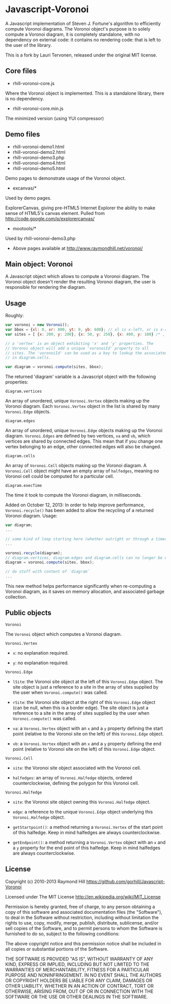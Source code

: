 # Javascript-Voronoi

A Javascript implementation of Steven J. Fortune's algorithm to
efficiently compute Voronoi diagrams. The Voronoi object's purpose is
to solely compute a Voronoi diagram, it is completely standalone, with
no dependency on external code: it contains no rendering code: that is
left to the user of the library.

This is a fork by Lauri Tervonen, released under the original MIT license.

## Core files

* rhill-voronoi-core.js

Where the Voronoi object is implemented. This is a standalone library, there
is no dependency.

* rhill-voronoi-core.min.js

The minimized version (using YUI compressor)

## Demo files

* rhill-voronoi-demo1.html
* rhill-voronoi-demo2.html
* rhill-voronoi-demo3.php
* rhill-voronoi-demo4.html
* rhill-voronoi-demo5.html

Demo pages to demonstrate usage of the Voronoi object.

* excanvas/*

Used by demo pages.

ExplorerCanvas, giving pre-HTML5 Internet Explorer the ability to make sense
of HTML5's canvas element. Pulled from http://code.google.com/p/explorercanvas/

* mootools/*

Used by rhill-voronoi-demo3.php

* Above pages available at http://www.raymondhill.net/voronoi/


## Main object: Voronoi

A Javascript object which allows to compute a Voronoi diagram.
The Voronoi object doesn't render the resulting Voronoi diagram,
the user is responsible for rendering the diagram.

## Usage

Roughly:

``` javascript
var voronoi = new Voronoi();
var bbox = {xl: 0, xr: 800, yt: 0, yb: 600}; // xl is x-left, xr is x-right, yt is y-top, and yb is y-bottom
var sites = [ {x: 200, y: 200}, {x: 50, y: 250}, {x: 400, y: 100} /* , ... */ ];

// a 'vertex' is an object exhibiting 'x' and 'y' properties. The
// Voronoi object will add a unique 'voronoiId' property to all
// sites. The 'voronoiId' can be used as a key to lookup the associated cell
// in diagram.cells.

var diagram = voronoi.compute(sites, bbox);
```

The returned 'diagram' variable is a Javascript object with the
following properties:

```
diagram.vertices
```

An array of unordered, unique ```Voronoi.Vertex``` objects making up the
Voronoi diagram. Each ```Voronoi.Vertex``` object in the list is shared by
many ```Voronoi.Edge``` objects.

```
diagram.edges
```

An array of unordered, unique ```Voronoi.Edge``` objects making up the
Voronoi diagram. ```Voronoi.Edges``` are defined by two vertices,
```va``` and ```vb```, which vertices are shared by connected edges. This mean
that if you change one vertex belonging to an edge, other connected edges
will also be changed.

```
diagram.cells
```

An array of ```Voronoi.Cell``` objects making up the Voronoi diagram. A
```Voronoi.Cell``` object might have an empty array of ```halfedges```,
meaning no Voronoi cell could be computed for a particular cell.

```
diagram.execTime
```

The time it took to compute the Voronoi diagram, in milliseconds.

Added on October 12, 2013: In order to help improve performance,
`Voronoi.recycle()` has been added to allow the recycling of a returned Voronoi
diagram. Usage:

``` javascript
var diagram;
...

// some kind of loop starting here (whether outright or through a timer)
...

voronoi.recycle(diagram);
// diagram.vertices, diagram.edges and diagram.cells can no longer be used!
diagram = voronoi.compute(sites, bbox);

// do stuff with content of `diagram`
...
```

This new method helps performance significantly when re-computing a Voronoi
diagram, as it saves on memory allocation, and associated garbage collection.

## Public objects

```
Voronoi
```

The ```Voronoi``` object which computes a Voronoi diagram.

```
Voronoi.Vertex
```

* ```x```: no explanation required.

* ```y```: no explanation required.

```
Voronoi.Edge
```

* ```lSite```: the Voronoi site object at the left of this ```Voronoi.Edge```
object. The site object is just a reference to a site in the array of sites
supplied by the user when ```Voronoi.compute()``` was called.

* ```rSite```: the Voronoi site object at the right of this ```Voronoi.Edge```
object (can be null, when this is a border edge). The site object is just a
reference to a site in the array of sites supplied by the user when
```Voronoi.compute()``` was called.

* ```va```: a ```Voronoi.Vertex``` object with an ```x``` and a ```y```
property defining the start point (relative to the Voronoi site on
the left) of this ```Voronoi.Edge``` object.

* ```vb```: a ```Voronoi.Vertex``` object with an ```x``` and a ```y```
property defining the end point (relative to Voronoi site on the left)
of this ```Voronoi.Edge``` object.

```
Voronoi.Cell
```

* ```site```: the Voronoi site object associated with the Voronoi cell.

* ```halfedges```: an array of ```Voronoi.Halfedge``` objects, ordered
counterclockwise, defining the polygon for this Voronoi cell.

```
Voronoi.Halfedge
```

* ```site```: the Voronoi site object owning this ```Voronoi.Halfedge```
object.

* ```edge```: a reference to the unique ```Voronoi.Edge``` object underlying
this ```Voronoi.Halfedge``` object.

* ```getStartpoint()```: a method returning a ```Voronoi.Vertex``` of the start
point of this halfedge. Keep in mind halfedges are always counterclockwise.

* ```getEndpoint()```: a method returning a ```Voronoi.Vertex``` object with
an ```x``` and a ```y``` property for the end point of this halfedge. Keep in
mind halfedges are always counterclockwise.

## License

Copyright (c) 2010-2013 Raymond Hill 
https://github.com/gorhill/Javascript-Voronoi

Licensed under The MIT License 
http://en.wikipedia.org/wiki/MIT_License

Permission is hereby granted, free of charge, to any person obtaining a copy
of this software and associated documentation files (the "Software"), to deal
in the Software without restriction, including without limitation the rights
to use, copy, modify, merge, publish, distribute, sublicense, and/or sell
copies of the Software, and to permit persons to whom the Software is
furnished to do so, subject to the following conditions:

The above copyright notice and this permission notice shall be included in
all copies or substantial portions of the Software.

THE SOFTWARE IS PROVIDED "AS IS", WITHOUT WARRANTY OF ANY KIND, EXPRESS OR
IMPLIED, INCLUDING BUT NOT LIMITED TO THE WARRANTIES OF MERCHANTABILITY,
FITNESS FOR A PARTICULAR PURPOSE AND NONINFRINGEMENT. IN NO EVENT SHALL THE
AUTHORS OR COPYRIGHT HOLDERS BE LIABLE FOR ANY CLAIM, DAMAGES OR OTHER
LIABILITY, WHETHER IN AN ACTION OF CONTRACT, TORT OR OTHERWISE, ARISING FROM,
OUT OF OR IN CONNECTION WITH THE SOFTWARE OR THE USE OR OTHER DEALINGS IN
THE SOFTWARE.
